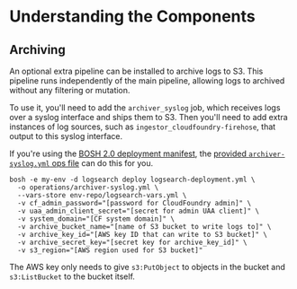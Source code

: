 # Understanding the Components

## Archiving
An optional extra pipeline can be installed to archive logs to S3. This pipeline runs independently of the main pipeline, allowing logs to archived without any filtering or mutation.

To use it, you'll need to add the `archiver_syslog` job, which receives logs over a syslog interface and ships them to S3. Then you'll need to add extra instances of log sources, such as `ingestor_cloudfoundry-firehose`, that output to this syslog interface.

If you're using the [BOSH 2.0 deployment manifest](../deployment/logsearch-deployment.yml), the [provided `archiver-syslog.yml` ops file](../deployment/operations/archiver-syslog.yml) can do this for you.

```
bosh -e my-env -d logsearch deploy logsearch-deployment.yml \
  -o operations/archiver-syslog.yml \
  --vars-store env-repo/logsearch-vars.yml \
  -v cf_admin_password="[password for CloudFoundry admin]" \
  -v uaa_admin_client_secret="[secret for admin UAA client]" \
  -v system_domain="[CF system domain]" \
  -v archive_bucket_name="[name of S3 bucket to write logs to]" \
  -v archive_key_id="[AWS key ID that can write to S3 bucket]" \
  -v archive_secret_key="[secret key for archive_key_id]" \
  -v s3_region="[AWS region used for S3 bucket]"
```

The AWS key only needs to give `s3:PutObject` to objects in the bucket and `s3:ListBucket` to the bucket itself.
